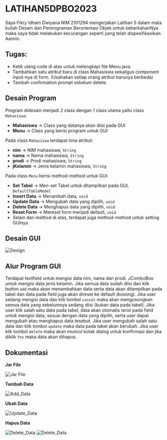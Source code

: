# LATIHAN5DPBO2023
Saya Fikry Idham Dwiyana NIM 2101294 mengerjakan Latihan 5 dalam mata kuliah Desain dan Pemrograman Berorientasi Objek untuk keberkahanNya maka saya tidak melakukan kecurangan seperti yang telah dispesifikasikan. Aamiin.

## Tugas:
* Ketik ulang code di atas untuk melengkapi file Menu.java.
* Tambahkan satu atribut baru di class Mahasiswa sekaligus component input-nya di form. (Usahakan setiap orang atribut barunya berbeda)
* Tambah confirmation prompt sebelum delete.

## Desain Program
Program didesain menjadi 2 class dengan 1 class utama yaitu class `Mahasiswa`:
* **Mahasiswa** -> Class yang datanya akan diisi pada GUI
* **Menu** -> Class yang berisi program untuk GUI

Pada class `Mahasiswa` terdapat lima atribut:
* **nim** -> NIM mahasiswa, `String`
* **nama** -> Nama mahasiswa, `String`
* **prodi** -> Prodi mahasiswa, `String`
* **jKelamin** -> Jenis kelamin mahasiswa, `String`

Pada class `Menu` berisi method-method untuk GUI:
* **Set Tabel** -> Men-set Tabel untuk ditampilkan pada GUI, `DefaultTableModel`
* **Insert Data** -> Menambah data, `void`
* **Update Data** -> Mengubah data yang dipilih, `void`
* **Delete Data** -> Menghapus data yang dipilih, `void`
* **Reset Form** -> Mereset form menjadi default, `void`
* Selain dari method di atas, terdapat juga method-method untuk setting GUInya

## Desain GUI
![Design](https://github.com/FikryIdhamD/LP5DPBO2024C2/assets/147605722/8f4355da-e2f0-4daa-bc71-d433d5b394b0)


## Alur Program GUI
Terdapat textfield untuk mengisi data nim, nama dan prodi. JComboBox untuk mengisi data jenis kelamin. Jika semua data sudah diisi dan klik button `add` maka akan menambahkan data serta data akan ditampilkan pada tabel dan data pada field juga akan direset ke default (kosong). Jika user sedang mengisi data dan klik tombol `cancel` maka akan mengosongkan semua data yang sebelumnya sedang diisi (bukan data pada tabel). Jika user klik salah satu data pada tabel, data akan otomatis terisi pada field untuk mengisi data, sesuai dengan data yang dipilih, serta user dapat mengubah atau menghapus data tesebut. Jika user mengubah salah satu data dan klik tombol `update` maka data pada tabel akan berubah. Jika user klik tombol `delete` maka akan muncul kotak dialog untuk konfirmasi dan jika diklik `Yes` maka data akan dihapus.

## Dokumentasi
**Jar File**

![Jar File](https://github.com/FikryIdhamD/LP5DPBO2024C2/assets/147605722/4cec7f23-cdc4-4156-87d8-7d9f9023170a)

**Tambah Data**

![Add_Data](https://github.com/FikryIdhamD/LP5DPBO2024C2/assets/147605722/638ac153-2de9-4f8a-b7d0-23aeaf704ba6)


**Ubah Data**

![Update_Data](https://github.com/FikryIdhamD/LP5DPBO2024C2/assets/147605722/ba3a14d3-d562-4cf5-a3c5-f5006c2b19d1)


**Hapus Data**

![Delete_Data](https://github.com/FikryIdhamD/LP5DPBO2024C2/assets/147605722/9335f203-01ac-4c78-8d31-282014f18a30)
![Delete_Data](https://github.com/FikryIdhamD/LP5DPBO2024C2/assets/147605722/03cb56e2-7d3e-4f1d-85d0-622321231156)
